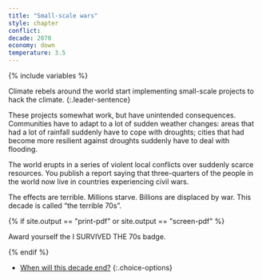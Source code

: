 ```yaml
---
title: "Small-scale wars"
style: chapter
conflict: 
decade: 2070
economy: down
temperature: 3.5
---
```


{% include variables %}


Climate rebels around the world start implementing small-scale projects to hack the climate. 
{:.leader-sentence}

These projects somewhat work, but have unintended consequences. Communities have to adapt to a lot of sudden weather changes: areas that had a lot of rainfall suddenly have to cope with droughts; cities that had become more resilient against droughts suddenly have to deal with flooding.

The world erupts in a series of violent local conflicts over suddenly scarce resources. You publish a report saying that three-quarters of the people in the world now live in countries experiencing civil wars.

The effects are terrible. Millions starve. Billions are displaced by war. This decade is called “the terrible 70s”.

{% if site.output == "print-pdf" or site.output == "screen-pdf" %}

Award yourself the I SURVIVED THE 70s badge.

{% endif %}

- [When will this decade end?](part-page_2080-climate-wars.html)
{:.choice-options}
